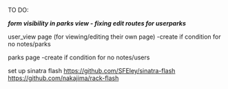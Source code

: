TO DO:


***form visibility in parks view - fixing edit routes for userparks***

user_view page (for viewing/editing their own page)
  -create if condition for no notes/parks

parks page
    -create if condition for no notes/users

set up sinatra flash https://github.com/SFEley/sinatra-flash
  https://github.com/nakajima/rack-flash
